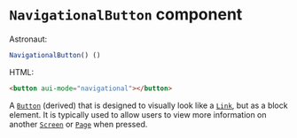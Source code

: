 # `NavigationalButton` component
Astronaut:
```javascript
NavigationalButton() ()
```

HTML:
```html
<button aui-mode="navigational"></button>
```

A [`Button`](reference/components/button.md) (derived) that is designed to visually look like a [`Link`](reference/components/link.md), but as a block element. It is typically used to allow users to view more information on another [`Screen`](reference/components/screen.md) or [`Page`](reference/components/page.md) when pressed.